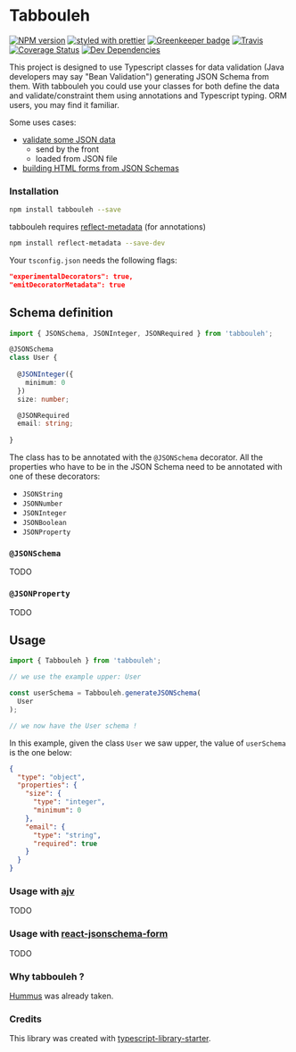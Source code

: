 # Tabbouleh

[![NPM version](http://img.shields.io/npm/v/tabbouleh.svg?style=flat)](https://www.npmjs.org/package/tabbouleh)
[![styled with prettier](https://img.shields.io/badge/styled_with-prettier-ff69b4.svg)](https://github.com/prettier/prettier)
[![Greenkeeper badge](https://badges.greenkeeper.io/Chnapy/tabbouleh.svg)](https://greenkeeper.io/)
[![Travis](https://img.shields.io/travis/Chnapy/tabbouleh.svg)](https://travis-ci.org/Chnapy/tabbouleh)
[![Coverage Status](https://coveralls.io/repos/github/Chnapy/tabbouleh/badge.svg?branch=master)](https://coveralls.io/github/Chnapy/tabbouleh?branch=master)
[![Dev Dependencies](https://david-dm.org/Chnapy/tabbouleh/dev-status.svg)](https://david-dm.org/Chnapy/tabbouleh?type=dev)

This project is designed to use Typescript classes for data validation (Java developers may say "Bean Validation") generating JSON Schema from them. 
With tabbouleh you could use your classes for both define the data and validate/constraint them using annotations and Typescript typing. 
ORM users, you may find it familiar.

Some uses cases:
- [validate some JSON data](#usage-with-ajv)
  - send by the front
  - loaded from JSON file
- [building HTML forms from JSON Schemas](#usage-with-react-jsonschema-form)

### Installation

```bash
npm install tabbouleh --save
```

tabbouleh requires [reflect-metadata](https://www.npmjs.com/package/reflect-metadata) (for annotations)

```bash
npm install reflect-metadata --save-dev
```

Your `tsconfig.json` needs the following flags:
```json
"experimentalDecorators": true,
"emitDecoratorMetadata": true
```

## Schema definition

```Typescript
import { JSONSchema, JSONInteger, JSONRequired } from 'tabbouleh';

@JSONSchema
class User {
  
  @JSONInteger({
    minimum: 0
  })
  size: number;

  @JSONRequired
  email: string;
  
}
```

The class has to be annotated with the `@JSONSchema` decorator. 
All the properties who have to be in the JSON Schema need to be annotated with one of these decorators:
 - `JSONString`
 - `JSONNumber`
 - `JSONInteger`
 - `JSONBoolean`
 - `JSONProperty`
 
### `@JSONSchema`

TODO

### `@JSONProperty`

TODO

## Usage

```Typescript
import { Tabbouleh } from 'tabbouleh';

// we use the example upper: User

const userSchema = Tabbouleh.generateJSONSchema(
  User
);

// we now have the User schema !
```

In this example, given the class `User` we saw upper, the value of `userSchema` is the one below:

```JSON
{
  "type": "object",
  "properties": {
    "size": {
      "type": "integer",
      "minimum": 0
    },
    "email": {
      "type": "string",
      "required": true
    }
  }
}
```

### Usage with [ajv](https://github.com/epoberezkin/ajv)

TODO

### Usage with [react-jsonschema-form](https://github.com/mozilla-services/react-jsonschema-form)

TODO

### Why tabbouleh ?

[Hummus](https://www.npmjs.com/package/hummus) was already taken.

### Credits

This library was created with [typescript-library-starter](https://github.com/alexjoverm/typescript-library-starter).

<!--## Credits-->

<!--Made with :heart: by [@alexjoverm](https://twitter.com/alexjoverm) and all these wonderful contributors ([emoji key](https://github.com/kentcdodds/all-contributors#emoji-key)):-->

<!--<!-- ALL-CONTRIBUTORS-LIST:START - Do not remove or modify this section -->
<!--<!-- prettier-ignore -->
<!--<!-- ALL-CONTRIBUTORS-LIST:END -->

<!--This project follows the [all-contributors](https://github.com/kentcdodds/all-contributors) specification. Contributions of any kind are welcome!-->

